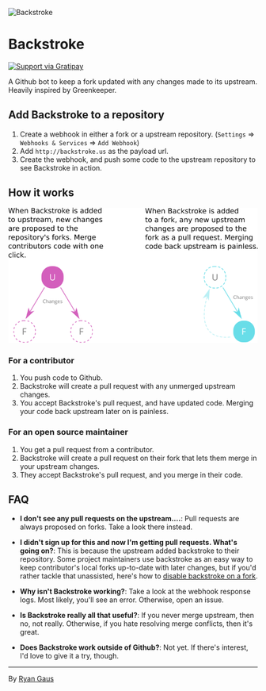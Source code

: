![Backstroke](https://rawgit.com/1egoman/backstroke/master/assets/logo.svg)
# Backstroke

[![Support via Gratipay](https://cdn.rawgit.com/gratipay/gratipay-badge/2.3.0/dist/gratipay.svg)](https://gratipay.com/Backstroke/)


A Github bot to keep a fork updated with any changes made to its upstream.
Heavily inspired by Greenkeeper.

## Add Backstroke to a repository
1. Create a webhook in either a fork or a upstream repository. (`Settings` => `Webhooks & Services` => `Add Webhook`)
3. Add `http://backstroke.us` as the payload url.
4. Create the webhook, and push some code to the upstream repository to see Backstroke in action.

## How it works
![How Backstroke Works](https://raw.githubusercontent.com/1egoman/backstroke/master/assets/map.png)

### For a contributor
1. You push code to Github.
2. Backstroke will create a pull request with any unmerged upstream changes.
3. You accept Backstroke's pull request, and have updated code. Merging your
   code back upstream later on is painless.

### For an open source maintainer
1. You get a pull request from a contributor.
2. Backstroke will create a pull request on their fork that lets them merge in
   your upstream changes.
3. They accept Backstroke's pull request, and you merge in their code.

<!--
## Advanced Usage
- `upstream`: A string following the format `user/repo` corresponding to a
  custom upstream to merge from into a fork. For example, adding a webhook on a
  fork with `http://backstroke.us/?upstream=foo/upstream` will create a pull
  request (on the fork) that merge in new changes from the custom upstream
  (`foo/upstream`).
-->

## FAQ
- **I don't see any pull requests on the upstream....**: Pull requests are
  always proposed on forks. Take a look there instead.

- **I didn't sign up for this and now I'm getting pull requests. What's going
  on?**: This is because the upstream added backstroke to their repository.
  Some project maintainers use backstroke as an easy way to keep contributor's
  local forks up-to-date with later changes, but if you'd rather tackle that
  unassisted, here's how to [disable backstroke on a fork](https://github.com/1egoman/backstroke/blob/master/assets/disable-on-a-fork.md).

- **Why isn't Backstroke working?**: Take a look at the webhook response logs. Most likely, you'll see an error. Otherwise, open an issue.

- **Is Backstroke really all that useful?**: If you never merge upstream, then no, not really. Otherwise, if you hate
resolving merge conflicts, then it's great.

- **Does Backstroke work outside of Github?**: Not yet. If there's interest, I'd love to give it a try, though.

-------
By [Ryan Gaus](http://rgaus.net)
